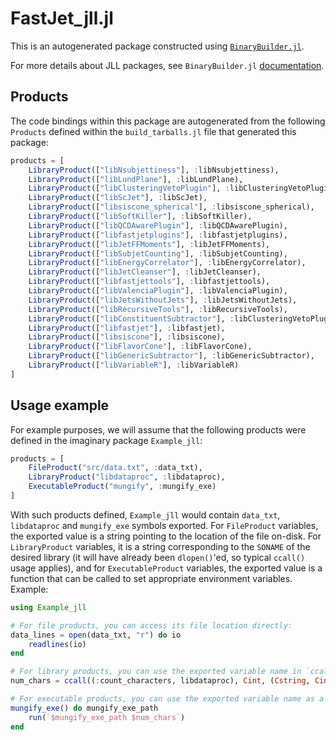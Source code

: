 # FastJet_jll.jl

This is an autogenerated package constructed using [`BinaryBuilder.jl`](https://github.com/JuliaPackaging/BinaryBuilder.jl).

For more details about JLL packages, see `BinaryBuilder.jl` [documentation](https://juliapackaging.github.io/BinaryBuilder.jl/dev/jll/).

## Products

The code bindings within this package are autogenerated from the following `Products` defined within the `build_tarballs.jl` file that generated this package:

```julia
products = [
    LibraryProduct(["libNsubjettiness"], :libNsubjettiness),
    LibraryProduct(["libLundPlane"], :libLundPlane),
    LibraryProduct(["libClusteringVetoPlugin"], :libClusteringVetoPlugin),
    LibraryProduct(["libScJet"], :libScJet),
    LibraryProduct(["libsiscone_spherical"], :libsiscone_spherical),
    LibraryProduct(["libSoftKiller"], :libSoftKiller),
    LibraryProduct(["libQCDAwarePlugin"], :libQCDAwarePlugin),
    LibraryProduct(["libfastjetplugins"], :libfastjetplugins),
    LibraryProduct(["libJetFFMoments"], :libJetFFMoments),
    LibraryProduct(["libSubjetCounting"], :libSubjetCounting),
    LibraryProduct(["libEnergyCorrelator"], :libEnergyCorrelator),
    LibraryProduct(["libJetCleanser"], :libJetCleanser),
    LibraryProduct(["libfastjettools"], :libfastjettools),
    LibraryProduct(["libValenciaPlugin"], :libValenciaPlugin),
    LibraryProduct(["libJetsWithoutJets"], :libJetsWithoutJets),
    LibraryProduct(["libRecursiveTools"], :libRecursiveTools),
    LibraryProduct(["libConstituentSubtractor"], :libClusteringVetoPlugin),
    LibraryProduct(["libfastjet"], :libfastjet),
    LibraryProduct(["libsiscone"], :libsiscone),
    LibraryProduct(["libFlavorCone"], :libFlavorCone),
    LibraryProduct(["libGenericSubtractor"], :libGenericSubtractor),
    LibraryProduct(["libVariableR"], :libVariableR)
]
```

## Usage example

For example purposes, we will assume that the following products were defined in the imaginary package `Example_jll`:

```julia
products = [
    FileProduct("src/data.txt", :data_txt),
    LibraryProduct("libdataproc", :libdataproc),
    ExecutableProduct("mungify", :mungify_exe)
]
```

With such products defined, `Example_jll` would contain `data_txt`, `libdataproc` and `mungify_exe` symbols exported. For `FileProduct` variables, the exported value is a string pointing to the location of the file on-disk.  For `LibraryProduct` variables, it is a string corresponding to the `SONAME` of the desired library (it will have already been `dlopen()`'ed, so typical `ccall()` usage applies), and for `ExecutableProduct` variables, the exported value is a function that can be called to set appropriate environment variables.  Example:

```julia
using Example_jll

# For file products, you can access its file location directly:
data_lines = open(data_txt, "r") do io
    readlines(io)
end

# For library products, you can use the exported variable name in `ccall()` invocations directly
num_chars = ccall((:count_characters, libdataproc), Cint, (Cstring, Cint), data_lines[1], length(data_lines[1]))

# For executable products, you can use the exported variable name as a function that you can call
mungify_exe() do mungify_exe_path
    run(`$mungify_exe_path $num_chars`)
end
```
